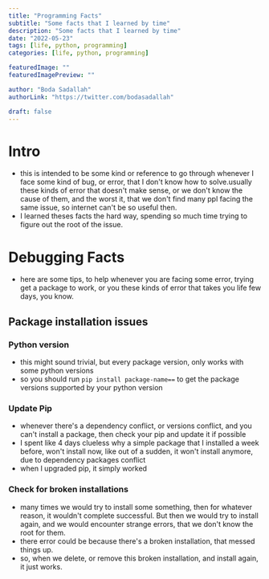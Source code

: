```yaml
---
title: "Programming Facts"
subtitle: "Some facts that I learned by time"
description: "Some facts that I learned by time"
date: "2022-05-23"
tags: [life, python, programming]
categories: [life, python, programming]

featuredImage: ""
featuredImagePreview: ""

author: "Boda Sadallah"
authorLink: "https://twitter.com/bodasadallah"

draft: false
---
```


# Intro

- this is intended to be some kind or reference to go through whenever I face some kind of bug, or error, that I don't know how to solve.usually these kinds of error that doesn't make sense, or we don't know the cause of them, and the worst it, that we don't find many ppl facing the same issue, so internet can't be so useful then.
- I learned theses facts the hard way, spending so much time trying to figure out the root of the issue.

# Debugging Facts

- here are some tips, to help whenever you are facing some error, trying get a package to work, or you these kinds of error that takes you life few days, you know.

## Package installation issues

### Python version

- this might sound trivial, but every package version, only works with some python versions
- so you should run `pip install package-name==` to get the package versions supported by your python version

### Update Pip

- whenever there's a dependency conflict, or versions conflict, and you can't install a package, then check your pip and update it if possible
- I spent like 4 days clueless why a simple package that I installed a week before, won't install now, like out of a sudden, it won't install anymore, due to dependency packages conflict
- when I upgraded pip, it simply worked

### Check for broken installations

- many times we would try to install some something, then for whatever reason, it wouldn't complete successful. But then we would try to install again, and we would encounter strange errors, that we don't know the root for them.
- there error could be because there's a broken installation, that messed things up.
- so, when we delete, or remove this broken installation, and install again, it just works.
